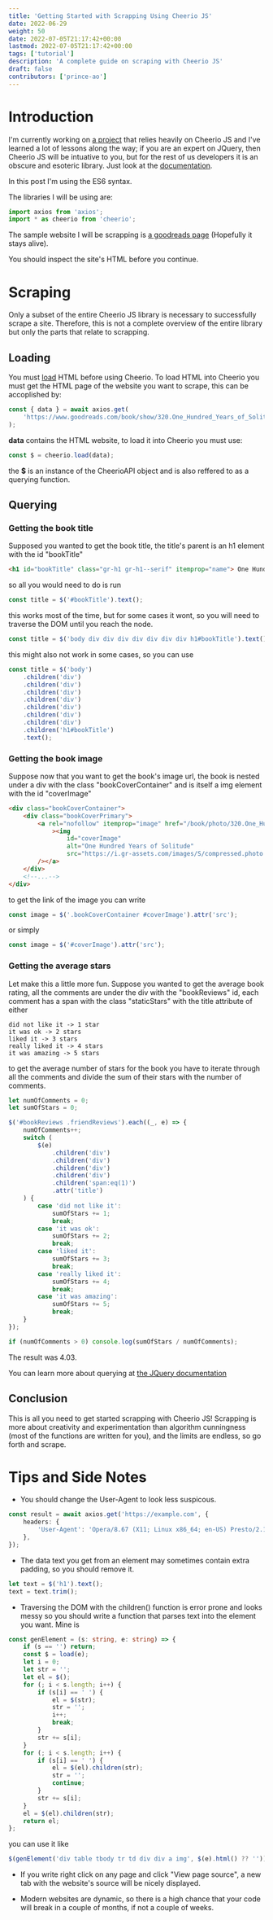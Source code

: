 ```yaml
---
title: 'Getting Started with Scrapping Using Cheerio JS'
date: 2022-06-29
weight: 50
date: 2022-07-05T21:17:42+00:00
lastmod: 2022-07-05T21:17:42+00:00
tags: ['tutorial']
description: 'A complete guide on scraping with Cheerio JS'
draft: false
contributors: ['prince-ao']
---
```


# Introduction

I'm currently working on [a project](https://github.com/consumet/extensions) that relies heavily on Cheerio JS and I've learned a lot of lessons along
the way; if you are an expert on JQuery, then Cheerio JS will be intuative to you, but for the rest of us developers
it is an obscure and esoteric library. Just look at the [documentation](https://cheerio.js.org/).

In this post I'm using the ES6 syntax.

The libraries I will be using are:

```ts
import axios from 'axios';
import * as cheerio from 'cheerio';
```

The sample website I will be scrapping is [a goodreads page](https://www.goodreads.com/book/show/320.One_Hundred_Years_of_Solitude) (Hopefully it stays alive).

You should inspect the site's HTML before you continue.

# Scraping

Only a subset of the entire Cheerio JS library is necessary to successfully
scrape a site. Therefore, this is not a complete overview of the entire library
but only the parts that relate to scrapping.

## Loading

You must [load](https://cheerio.js.org/functions/load.html) HTML before using Cheerio. To load HTML into Cheerio you must get the HTML page of the website you want to scrape, this can be accoplished by:

```ts
const { data } = await axios.get(
	'https://www.goodreads.com/book/show/320.One_Hundred_Years_of_Solitude'
);
```

**data** contains the HTML website, to load it into Cheerio you must use:

```ts
const $ = cheerio.load(data);
```

the **$** is an instance of the CheerioAPI object and is also reffered to as a querying function.

## Querying

### Getting the book title

Supposed you wanted to get the book title, the title's parent is an h1 element with the id "bookTitle"

```html
<h1 id="bookTitle" class="gr-h1 gr-h1--serif" itemprop="name"> One Hundred Years of Solitude </h1>
```

so all you would need to do is run

```ts
const title = $('#bookTitle').text();
```

this works most of the time, but for some cases it wont, so you will need to
traverse the DOM until you reach the node.

```ts
const title = $('body div div div div div div div h1#bookTitle').text();
```

this might also not work in some cases, so you can use

```ts
const title = $('body')
	.children('div')
	.children('div')
	.children('div')
	.children('div')
	.children('div')
	.children('div')
	.children('div')
	.children('h1#bookTitle')
	.text();
```

### Getting the book image

Suppose now that you want to get the book's image url, the book is nested
under
a div with the class "bookCoverContainer" and is itself a img element with
the id
"coverImage"

```html
<div class="bookCoverContainer">
	<div class="bookCoverPrimary">
		<a rel="nofollow" itemprop="image" href="/book/photo/320.One_Hundred_Years_of_Solitude"
			><img
				id="coverImage"
				alt="One Hundred Years of Solitude"
				src="https://i.gr-assets.com/images/S/compressed.photo.goodreads.com/books/1327881361l/320.jpg"
		/></a>
	</div>
	<!--...-->
</div>
```

to get the link of the image you can write

```ts
const image = $('.bookCoverContainer #coverImage').attr('src');
```

or simply

```ts
const image = $('#coverImage').attr('src');
```

### Getting the average stars

Let make this a little more fun. Suppose you wanted to get the average
book rating, all the comments are under the div with the "bookReviews"
id, each comment has a span with the class "staticStars" with the title attribute of either

```
did not like it -> 1 star
it was ok -> 2 stars
liked it -> 3 stars
really liked it -> 4 stars
it was amazing -> 5 stars
```

to get the average number of stars for the book you have to iterate through
all the comments and divide the sum of their stars with the number of
comments.

```ts
let numOfComments = 0;
let sumOfStars = 0;

$('#bookReviews .friendReviews').each((_, e) => {
	numOfComments++;
	switch (
		$(e)
			.children('div')
			.children('div')
			.children('div')
			.children('div')
			.children('span:eq(1)')
			.attr('title')
	) {
		case 'did not like it':
			sumOfStars += 1;
			break;
		case 'it was ok':
			sumOfStars += 2;
			break;
		case 'liked it':
			sumOfStars += 3;
			break;
		case 'really liked it':
			sumOfStars += 4;
			break;
		case 'it was amazing':
			sumOfStars += 5;
			break;
	}
});

if (numOfComments > 0) console.log(sumOfStars / numOfComments);
```

The result was 4.03.

You can learn more about querying at [the JQuery documentation](https://api.jquery.com/children/)

## Conclusion

This is all you need to get started scrapping with Cheerio JS! Scrapping
is more about creativity and experimentation than algorithm cunningness
(most of the functions are written for you), and the limits are endless, so
go forth and scrape.

# Tips and Side Notes

- You should change the User-Agent to look less suspicous.

```ts
const result = await axios.get('https://example.com', {
	headers: {
		'User-Agent': 'Opera/8.67 (X11; Linux x86_64; en-US) Presto/2.10.178 Version/11.00',
	},
});
```

- The data text you get from an element may sometimes contain extra padding, so you should remove it.

```ts
let text = $('h1').text();
text = text.trim();
```

- Traversing the DOM with the children() function is error prone and looks
  messy so you should write a function that parses text into the element
  you want. Mine is

```ts
const genElement = (s: string, e: string) => {
	if (s == '') return;
	const $ = load(e);
	let i = 0;
	let str = '';
	let el = $();
	for (; i < s.length; i++) {
		if (s[i] == ' ') {
			el = $(str);
			str = '';
			i++;
			break;
		}
		str += s[i];
	}
	for (; i < s.length; i++) {
		if (s[i] == ' ') {
			el = $(el).children(str);
			str = '';
			continue;
		}
		str += s[i];
	}
	el = $(el).children(str);
	return el;
};
```

you can use it like

```ts
$(genElement('div table tbody tr td div div a img', $(e).html() ?? ''));
```

- If you write right click on any page and click "View page source",
  a new tab with the website's source will be nicely displayed.

- Modern websites are dynamic, so there is a high chance that your code
  will break in a couple of months, if not a couple of weeks.
